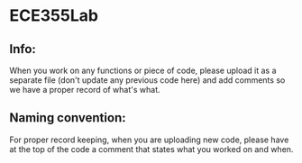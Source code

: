 # ECE355Lab

## Info: 
When you work on any functions or piece of code, please upload it as a separate file (don't update any previous code here) and add comments
so we have a proper record of what's what.

## Naming convention:
For proper record keeping, when you are uploading new code, please have at the top of the code a comment that states what you worked on and when. 
